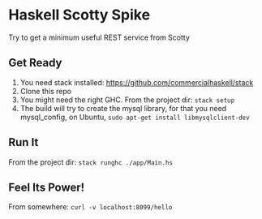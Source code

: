 Haskell Scotty Spike
====================

Try to get a minimum useful REST service from Scotty

## Get Ready

1. You need stack installed: https://github.com/commercialhaskell/stack
2. Clone this repo
3. You might need the right GHC. From the project dir: ```stack setup```
1. The build will try to create the mysql library, for that you need
   mysql_config, on Ubuntu, ```sudo apt-get install libmysqlclient-dev```

## Run It
From the project dir: ```stack runghc ./app/Main.hs```

## Feel Its Power!
From somewhere: ```curl -v localhost:8099/hello```
